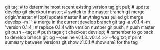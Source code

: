 
git tag;                              # to determine most recent existing version tag
git pull;                             # update develop
git checkout master;                  # switch to the master branch
git merge origin/master;              # [opt] update master if anything was pulled
git merge develop -m '';              # merge in the current develop branch
git tag -a v0.1.4 -m 'version 0.1.4'; # replace 0.1.4 with version number
git push;                             # push master
git push --tags;                      # push tags
git checkout develop;                 # remember to go back to develop branch
git log --oneline v0.1.3..v0.1.4 >> ~/log.txt; # print summary between versions
git show v1.0.1                       # show sha1 for the tag
